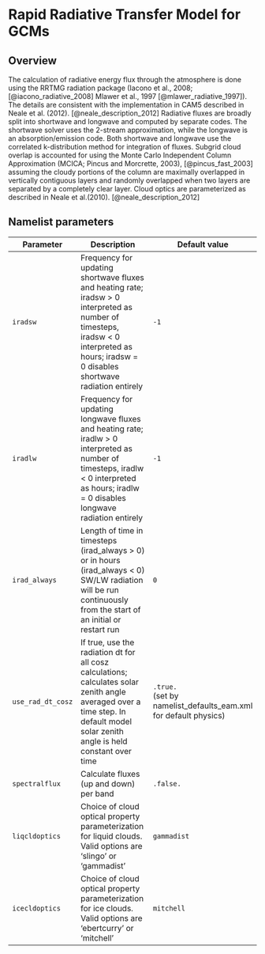 # Rapid Radiative Transfer Model for GCMs

## Overview

The calculation of radiative energy flux through the atmosphere is done using the RRTMG radiation package (Iacono et al., 2008; [@iacono_radiative_2008] Mlawer et al., 1997 [@mlawer_radiative_1997]). The details are consistent with the implementation in CAM5 described in Neale et al. (2012). [@neale_description_2012] Radiative fluxes are broadly split into shortwave and longwave and computed by separate codes. The shortwave solver uses the 2-stream approximation, while the longwave is an absorption/emission code. Both shortwave and longwave use the correlated k-distribution method for integration of fluxes. Subgrid cloud overlap is accounted for using the Monte Carlo Independent Column Approximation (MCICA; Pincus and Morcrette, 2003), [@pincus_fast_2003] assuming the cloudy portions of the column are maximally overlapped in vertically contiguous layers and randomly overlapped when two layers are separated by a completely clear layer. Cloud optics are parameterized as described in Neale et al.(2010). [@neale_description_2012]

## Namelist parameters

| Parameter                 | Description                                                       | Default value          |
| ------------------------- | ----------------------------------------------------------------- | ---------------------- |
| `iradsw`                  | Frequency for updating shortwave fluxes and heating rate; iradsw > 0 interpreted as number of timesteps, iradsw < 0 interpreted as hours; iradsw = 0 disables shortwave radiation entirely | `-1`                 |
| `iradlw`                  | Frequency for updating longwave fluxes and heating rate; iradlw > 0 interpreted as number of timesteps, iradlw < 0 interpreted as hours; iradlw = 0 disables longwave radiation entirely   | `-1`                 |
| `irad_always`             | Length of time in timesteps (irad_always > 0) or in hours (irad_always < 0) SW/LW radiation will be run continuously from the start of an initial or restart run                           | `0`                  |
| `use_rad_dt_cosz`         | If true, use the radiation dt for all cosz calculations; calculates solar zenith angle averaged over a time step. In default model solar zenith angle is held constant over time           | `.true.`  <!-- markdownlint-disable MD033 --><br> (set by namelist_defaults_eam.xml for default physics)   |
| `spectralflux`            | Calculate fluxes (up and down) per band                                                                                                                                                    | `.false.`            |
| `liqcldoptics`            | Choice of cloud optical property parameterization for liquid clouds. Valid options are ‘slingo’ or ‘gammadist’                                                                             | `gammadist`          |
| `icecldoptics`            | Choice of cloud optical property parameterization for ice clouds. Valid options are ‘ebertcurry’ or ‘mitchell’                                                                             | `mitchell`           |
